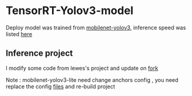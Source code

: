 # TensorRT-Yolov3-model

Deploy model was trained from  [mobilenet-yolov3](https://github.com/eric612/MobileNet-YOLO), inference speed was listed [here](https://github.com/eric612/Jetson-nano-benchmark)

## Inference project

I modify some code from lewes's project and update on [fork](https://github.com/eric612/TensorRT-Yolov3) 

Note : mobilenet-yolov3-lite need change anchors config , you need replace the config [files](/mobilenet-yolov3-lite/) and re-build project
